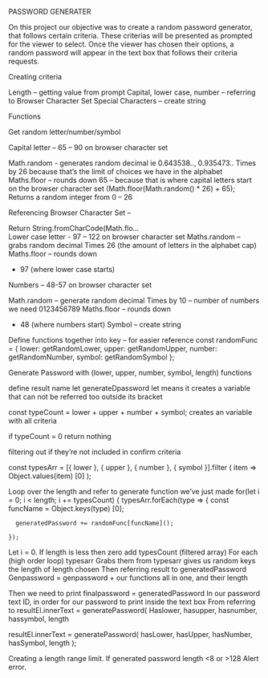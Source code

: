 PASSWORD GENERATER

On this project our objective was to create a random password generator, that follows certain criteria. These criterias will be presented as prompted for the viewer to select. Once the viewer has chosen their options, a random password will appear in the text box that follows their criteria requests.

Creating criteria 

Length – getting value from prompt
Capital, lower case, number – referring to Browser Character Set
Special Characters – create string 

Functions 

Get random letter/number/symbol

Capital letter – 65 – 90 on browser character set

Math.random - generates random decimal ie 0.643538.., 0.935473..
Times by 26 because that’s the limit of choices we have in the alphabet 
Maths.floor – rounds down
65 – because that is where capital letters start on the browser character set
(Math.floor(Math.random() * 26) + 65);  
Returns a random integer from 0 – 26

Referencing Browser Character Set –

Return String.fromCharCode(Math.flo…  
Lower case letter -  97 – 122 on browser character set
Maths.random – grabs random decimal
Times 26 (the amount of letters in the alphabet cap)
Maths.floor – rounds down
+ 97 (where lower case starts)


Numbers – 48-57 on browser character set

Math.random – generate random decimal
Times by 10 – number of numbers we need 0123456789
Maths.floor – rounds down
+ 48 (where numbers start)
Symbol – create string

Define functions together into key – for easier reference 
const randomFunc = {
  lower: getRandomLower,
  upper: getRandomUpper,
  number: getRandomNumber,
  symbol: getRandomSymbol 
};


Generate Password 
with (lower, upper, number, symbol, length) functions

define result name
let generateDpassword
let means it creates a variable that can not be referred too outside its bracket

const typeCount = lower + upper + number + symbol;
creates an variable with all criteria

if typeCount = 0 
return nothing


filtering out if they’re not included in confirm criteria 

  const typesArr = [{ lower },  { upper }, { number }, { symbol }].filter
  (
  item => Object.values(item) [0]
  ); 



Loop over the length and refer to generate function we’ve just made
  for(let i = 0; i < length; i += typesCount) {
    typesArr.forEach(type => {
      const funcName = Object.keys(type) [0];

      generatedPassword += randomFunc[funcName]();

    });

Let i = 0. If length is less then zero add typesCount (filtered array)
For each (high order loop) typesarr
Grabs them from typesarr gives us random keys the length of length chosen
Then referring result to generatedPassword 
Genpassword = genpassword + our functions all in one, and their length

Then we need to print finalpassword = generatedPassword
In our password text ID, in order for our password to print inside the text box
From referring to resultEl.innerText = generatePassword(
Haslower, hasupper, hasnumber, hassymbol, length


  resultEl.innerText = generatePassword(
    hasLower, 
    hasUpper, 
    hasNumber, 
    hasSymbol,
    length
    );


Creating a length range limit.
If generated password length <8 or >128
Alert error.
